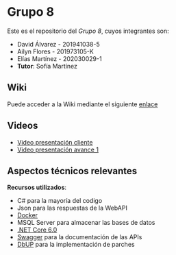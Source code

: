 # Grupo 8

Este es el repositorio del *Grupo 8*, cuyos integrantes son:

* David Álvarez - 201941038-5
* Ailyn Flores  - 201973105-K
* Elías Martínez - 202030029-1
* **Tutor**: Sofía Martínez

## Wiki

Puede acceder a la Wiki mediante el siguiente [enlace](https://gitlab.inf.utfsm.cl/wormazab/inf225-2022-2-grupo-08/-/wikis/home)

## Videos

* [Video presentación cliente](https://www.youtube.com/watch?v=pl63bvYMthk&feature=youtu.be&ab_channel=WladimirOrmaz%C3%A1bal)
* [Video presentación avance 1](https://www.youtube.com/watch?v=sLNHGzOnorU&ab_channel=EliosPokefan)

## Aspectos técnicos relevantes

**Recursos utilizados**: 
- C# para la mayoría del codigo
- Json para las respuestas de la WebAPI
- [Docker](https://www.docker.com/)
- MSQL Server para almacenar las bases de datos
- [.NET Core 6.0](https://dotnet.microsoft.com/en-us/download/dotnet/6.0)
- [Swagger](https://learn.microsoft.com/en-us/aspnet/core/tutorials/web-api-help-pages-using-swagger?view=aspnetcore-6.0) para la documentación de las APIs
- [DbUP](https://github.com/wormaza/Transversal.Util.BaseDBUp) para la implementación de parches
